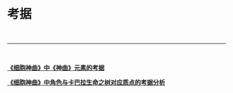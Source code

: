# 考据

<br>

***

<br>

**[《细胞神曲》中《神曲》元素的考据](https://liangzhixiaotutu.github.io/chapter_1.2.1.html "Title")**

**[《细胞神曲》中角色与卡巴拉生命之树对应质点的考据分析](https://liangzhixiaotutu.github.io/chapter_1.2.2.html "Title")**

